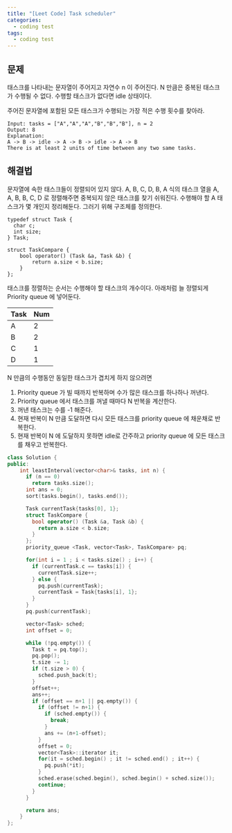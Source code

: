 ```yaml
---
title: "[Leet Code] Task scheduler"
categories:
  - coding test
tags:
  - coding test
---
```


## 문제
태스크를 나타내는 문자열이 주어지고 자연수 n 이 주어진다.
N 만큼은 중복된 태스크가 수행될 수 없다.
수행할 태스크가 없다면 idle 상태이다.

주어진 문자열에 포함된 모든 태스크가 수행되는 가장 적은 수행 횟수를 찾아라.

```
Input: tasks = ["A","A","A","B","B","B"], n = 2
Output: 8
Explanation: 
A -> B -> idle -> A -> B -> idle -> A -> B
There is at least 2 units of time between any two same tasks.
```

## 해결법
문자열에 속한 태스크들이 정렬되어 있지 않다.
A, B, C, D, B, A 식의 태스크 열을 A, A, B, B, C, D 로 정렬해주면 중복되지 않은 태스크를 찾기 쉬워진다.
수행해야 할 A 태스크가 몇 개인지 정리해둔다. 그러기 위해 구조체를 정의한다.

```
typedef struct Task {
  char c;
  int size;
} Task;

struct TaskCompare {
    bool operator() (Task &a, Task &b) {
        return a.size < b.size;
    }
};
```
태스크를 정렬하는 순서는 수행해야 할 태스크의 개수이다.
아래처럼 늘 정렬되게 Priority queue 에 넣어둔다.

|Task|Num|
|---|:---|
|A| 2|
|B| 2|
|C| 1|
|D| 1|

N 만큼의 수행동안 동일한 태스크가 겹치게 하지 않으려면
1. Priority queue 가 빌 때까지 반복하며 수가 많은 태스크를 하나하나 꺼낸다.
2. Priority queue 에서 태스크를 꺼낼 때마다 N 반복을 계산한다.
3. 꺼낸 태스크는 수를 -1 해준다.
4. 현재 반복이 N 만큼 도달하면 다시 모든 태스크를 priority queue 에 채운채로 반복한다.
5. 현재 반복이 N 에 도달하지 못하면 idle로 간주하고 priority queue 에 모든 태스크를 채우고 반복한다.

```c++
class Solution {
public:
    int leastInterval(vector<char>& tasks, int n) {
      if (n == 0)
        return tasks.size();
      int ans = 0;
      sort(tasks.begin(), tasks.end());

      Task currentTask{tasks[0], 1};
      struct TaskCompare {
        bool operator() (Task &a, Task &b) {
          return a.size < b.size;
        }
      };
      priority_queue <Task, vector<Task>, TaskCompare> pq;

      for(int i = 1 ; i < tasks.size() ; i++) {
        if (currentTask.c == tasks[i]) {
          currentTask.size++;
        } else {
          pq.push(currentTask);
          currentTask = Task{tasks[i], 1};
        }
      }
      pq.push(currentTask);

      vector<Task> sched;
      int offset = 0;

      while (!pq.empty()) {
        Task t = pq.top();
        pq.pop();
        t.size -= 1;
        if (t.size > 0) {
          sched.push_back(t);
        }
        offset++;
        ans++;
        if (offset == n+1 || pq.empty()) {
          if (offset != n+1) {
            if (sched.empty()) {
              break;
            }
            ans += (n+1-offset);
          }
          offset = 0;
          vector<Task>::iterator it;
          for(it = sched.begin() ; it != sched.end() ; it++) {
            pq.push(*it);
          }
          sched.erase(sched.begin(), sched.begin() + sched.size());
          continue;
        }
      }

      return ans;
    }
};
```